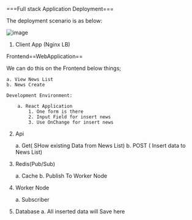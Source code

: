 ===Full stack Application Deployment===

The deployment scenario is as below:

![image](https://github.com/panthajan/fullstack-devops-test/assets/19544130/611f6d18-8bfd-4def-8d1d-1df1212afc74)

1. Client App (Nginx LB)

Frontend==WebApplication==

We can do this on the Frontend below things;

    a. View News List
    b. News Create

    Development Environment:
    
        a. React Application
            1. One form is there
            2. Input Field for insert news
            3. Use OnChange for insert news

2.  Api
  
    a. Get( SHow existing Data from News List)
    b. POST ( Insert data to News List)

4.  Redis(Pub/Sub)
    
    a. Cache
    b. Publish To Worker Node
5.  Worker Node
    
    a. Subscriber
    
6.  Database
    a. All inserted data will Save here

